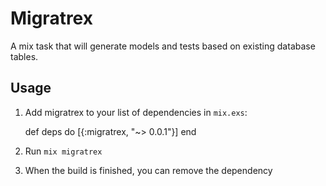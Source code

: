 # Migratrex

A mix task that will generate models and tests based on existing database tables.

## Usage

  1. Add migratrex to your list of dependencies in `mix.exs`:

        def deps do
          [{:migratrex, "~> 0.0.1"}]
        end

  2. Run `mix migratrex`

  3. When the build is finished, you can remove the dependency
